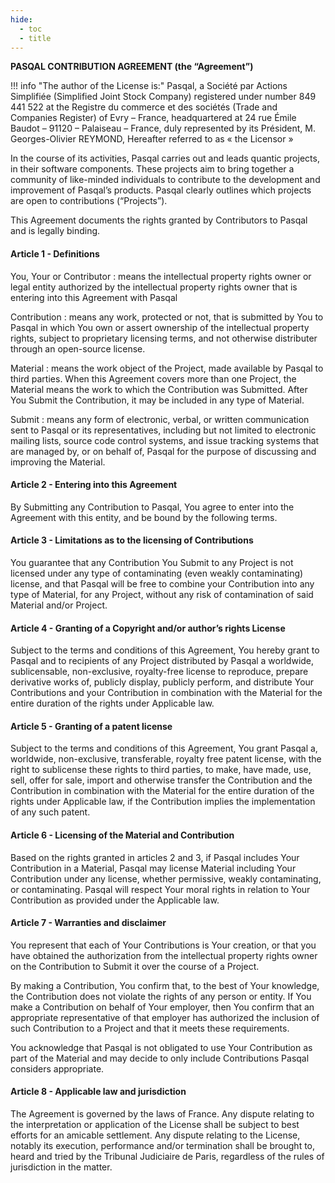```yaml
---
hide:
  - toc
  - title
---
```


**PASQAL CONTRIBUTION AGREEMENT (the “Agreement”)**

!!! info "The author of the License is:"
    Pasqal, a Société par Actions Simplifiée (Simplified Joint Stock Company) registered under number 849 441 522 at the Registre du commerce et des sociétés (Trade and Companies Register) of Evry – France, headquartered at 24 rue Émile Baudot – 91120 – Palaiseau – France, duly represented by its Président, M. Georges-Olivier REYMOND, Hereafter referred to as « the Licensor »

In the course of its activities, Pasqal carries out and leads quantic projects, in their software components. These projects aim to bring together a community of like-minded individuals to contribute to the development and improvement of Pasqal’s products. Pasqal clearly outlines which projects are open to contributions (“Projects”).

This Agreement documents the rights granted by Contributors to Pasqal and is legally binding.

#### **Article 1 - Definitions**
You, Your or Contributor
: means the intellectual property rights owner or legal entity authorized by the intellectual property rights owner that is entering into this Agreement with Pasqal

Contribution
: means any work, protected or not, that is submitted by You to Pasqal in which You own or assert ownership of the intellectual property rights, subject to proprietary licensing terms, and not otherwise distributer through an open-source license.

Material
: means the work object of the Project, made available by Pasqal to third parties. When this Agreement covers more than one Project, the Material means the work to which the Contribution was Submitted. After You Submit the Contribution, it may be included in any type of Material.

Submit
: means any form of electronic, verbal, or written communication sent to Pasqal or its representatives, including but not limited to electronic mailing lists, source code control systems, and issue tracking systems that are managed by, or on behalf of, Pasqal for the purpose of discussing and improving the Material.

#### **Article 2 - Entering into this Agreement**
By Submitting any Contribution to Pasqal, You agree to enter into the Agreement with this entity, and be bound by the following terms.

#### **Article 3 - Limitations as to the licensing of Contributions**
You guarantee that any Contribution You Submit to any Project is not licensed under any type of contaminating (even weakly contaminating) license, and that Pasqal will be free to combine your Contribution into any type of Material, for any Project, without any risk of contamination of said Material and/or Project.

#### **Article 4 - Granting of a Copyright and/or author’s rights License**
Subject to the terms and conditions of this Agreement, You hereby grant to Pasqal and to recipients of any Project distributed by Pasqal a worldwide, sublicensable, non-exclusive, royalty-free license to reproduce, prepare derivative works of, publicly display, publicly perform, and distribute Your Contributions and your Contribution in combination with the Material for the entire duration of the rights under Applicable law.

#### **Article 5 - Granting of a patent license**
Subject to the terms and conditions of this Agreement, You grant Pasqal a, worldwide, non-exclusive, transferable, royalty free patent license, with the right to sublicense these rights to third parties, to make, have made, use, sell, offer for sale, import and otherwise  transfer the Contribution and the Contribution in combination with the Material for the entire duration of the rights under Applicable law, if the Contribution implies the implementation of any such patent.

#### **Article 6 - Licensing of the Material and Contribution**
Based on the rights granted in articles 2 and 3, if Pasqal includes Your Contribution in a Material, Pasqal may license Material including Your Contribution under any license, whether permissive, weakly contaminating, or contaminating.
Pasqal will respect Your moral rights in relation to Your Contribution as provided under the Applicable law.

#### **Article 7 - Warranties and disclaimer**
You represent that each of Your Contributions is Your creation, or that you have obtained the authorization from the intellectual property rights owner on the Contribution to Submit it over the course of a Project.

By making a Contribution, You confirm that, to the best of Your knowledge, the Contribution does not violate the rights of any person or entity.
If You make a Contribution on behalf of Your employer, then You confirm that an appropriate representative of that employer has authorized the inclusion of such Contribution to a Project and that it meets these requirements.

You acknowledge that Pasqal is not obligated to use Your Contribution as part of the Material and may decide to only include Contributions Pasqal considers appropriate.

#### **Article 8 - Applicable law and jurisdiction**
The Agreement is governed by the laws of France.
Any dispute relating to the interpretation or application of the License shall be subject to best efforts for an amicable settlement.
Any dispute relating to the License, notably its execution, performance and/or termination shall be brought to, heard and tried by the Tribunal Judiciaire de Paris, regardless of the rules of jurisdiction in the matter.
